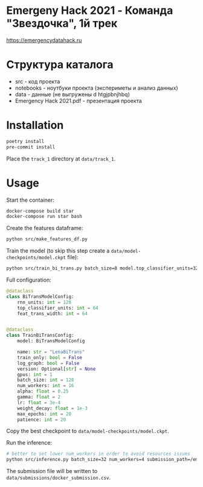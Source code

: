 # Emergeny Hack 2021 - Команда "Звездочка", 1й трек

https://emergencydatahack.ru

# Структура каталога
* src - код проекта
* notebooks - ноутбуки проекта (экспериметы и анализ данных)
* data - данные (не выгружены d htgjpbnjhbq)
* Emergency Hack 2021.pdf - презентация проекта


# Installation
```bash
poetry install
pre-commit install
```

Place the `track_1` directory at `data/track_1`.

# Usage
Start the container:

```bash
docker-compose build star
docker-compose run star bash
```

Create the features dataframe:

```bash
python src/make_features_df.py
````

Train the model (to skip this step create a `data/model-checkpoints/model.ckpt` file):

```bash
python src/train_bi_trans.py batch_size=8 model.top_classifier_units=32
```

Full configuration:
```python
@dataclass
class BiTransModelConfig:
    rnn_units: int = 128
    top_classifier_units: int = 64
    feat_trans_width: int = 64


@dataclass
class TrainBiTransConfig:
    model: BiTransModelConfig

    name: str = "LenaBiTrans"
    train_only: bool = False
    log_graph: bool = False
    version: Optional[str] = None
    gpus: int = 1
    batch_size: int = 128
    num_workers: int = 16
    alpha: float = 0.25
    gamma: float = 2
    lr: float = 3e-4
    weight_decay: float = 1e-3
    max_epochs: int = 20
    patience: int = 20
```

Copy the best checkpoint to `data/model-checkpoints/model.ckpt`.

Run the inference:

```bash
# better to set lower num_workers in order to avoid resources issues
python src/inference.py batch_size=32 num_workers=4 submission_path=/emergency/data/submissions/docker_submission.csv
```

The submission file will be written to `data/submissions/docker_submission.csv`.
